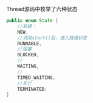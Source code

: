 Thread源码中枚举了六种状态

```java
public enum State {
    //新建：
    NEW,
    //调用start()后，进入就绪状态
    RUNNABLE,
    //阻塞
    BLOCKED,
    //
    WAITING,
    //
    TIMED_WAITING,
    //死亡
    TERMINATED;
}
```

